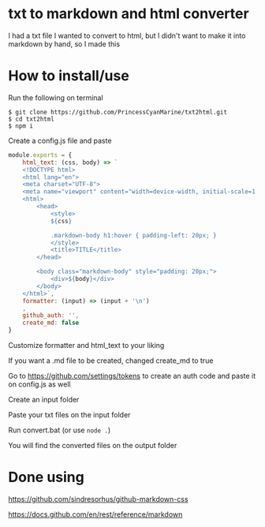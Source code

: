 # txt to markdown and html converter
I had a txt file I wanted to convert to html, but I didn't want to make it into markdown by hand, so I made this

# How to install/use
Run the following on terminal
```console
$ git clone https://github.com/PrincessCyanMarine/txt2html.git
$ cd txt2html
$ npm i
```

Create a config.js file and paste
```javascript
module.exports = {
    html_text: (css, body) => `
    <!DOCTYPE html>
    <html lang="en">
    <meta charset="UTF-8">
    <meta name="viewport" content="width=device-width, initial-scale=1.0">
    <html>
        <head>
            <style>
            ${css}

            .markdown-body h1:hover { padding-left: 20px; }
            </style>
            <title>TITLE</title>
        </head>

        <body class="markdown-body" style="padding: 20px;">
            <div>${body}</div>
        </body>
    </html>`,
    formatter: (input) => (input + '\n')
    ,
    github_auth: '',
    create_md: false
}
```

Customize formatter and html_text to your liking

If you want a .md file to be created, changed create_md to true

Go to https://github.com/settings/tokens to create an auth code and paste it on config.js as well

Create an input folder

Paste your txt files on the input folder

Run convert.bat (or use ```node .```)

You will find the converted files on the output folder

# Done using
https://github.com/sindresorhus/github-markdown-css

https://docs.github.com/en/rest/reference/markdown